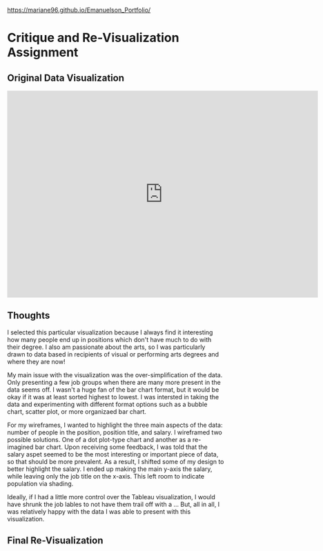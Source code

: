 https://mariane96.github.io/Emanuelson_Portfolio/

# Critique and Re-Visualization Assignment

## Original Data Visualization

<iframe width="720px" height="480px" src="https://datausa.io/profile/cip/visual-performing-arts/employment/top_income?viz=true" frameborder="0" ></iframe>

## Thoughts

I selected this particular visualization because I always find it interesting how many people end up in positions which don't have much to do with their degree. I also am passionate about the arts, so I was particularly drawn to data based in recipients of visual or performing arts degrees and where they are now!

My main issue with the visualization was the over-simplification of the data. Only presenting a few job groups when there are many more present in the data seems off. I wasn't a huge fan of the bar chart format, but it would be okay if it was at least sorted highest to lowest. I was intersted in taking the data and experimenting with different format options such as a bubble chart, scatter plot, or more organizaed bar chart.

For my wireframes, I wanted to highlight the three main aspects of the data: number of people in the position, position title, and salary. I wireframed two possible solutions. One of a dot plot-type chart and another as a re-imagined bar chart. Upon receiving some feedback, I was told that the salary aspet seemed to be the most interesting or important piece of data, so that should be more prevalent. As a result, I shifted some of my design to better highlight the salary. I ended up making the main y-axis the salary, while leaving only the job title on the x-axis. This left room to indicate population via shading. 

Ideally, if I had a little more control over the Tableau visualization, I would have shrunk the job lables to not have them trail off with a ... But, all in all, I was relatively happy with the data I was able to present with this visualization.

## Final Re-Visualization
<script type='text/javascript' src='https://prod-useast-a.online.tableau.com/javascripts/api/viz_v1.js'></script><div class='tableauPlaceholder' style='width: 720px; height: 480px;'><object class='tableauViz' width='1536' height='697' style='display:none;'><param name='host_url' value='https%3A%2F%2Fprod-useast-a.online.tableau.com%2F' /> <param name='embed_code_version' value='3' /> <param name='site_root' value='&#47;t&#47;tellingstorieswithdataclasssite' /><param name='name' value='Viz2&#47;Sheet1' /><param name='tabs' value='no' /><param name='toolbar' value='yes' /><param name='showAppBanner' value='false' /></object></div>
